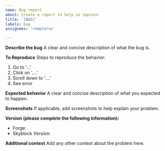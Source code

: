 ```yaml
---
name: Bug report
about: Create a report to help us improve
title: '[BUG]'
labels: bug
assignees: 'remplerus'

---
```


**Describe the bug**
A clear and concise description of what the bug is.

**To Reproduce**
Steps to reproduce the behavior:
1. Go to '...'
2. Click on '....'
3. Scroll down to '....'
4. See error

**Expected behavior**
A clear and concise description of what you expected to happen.

**Screenshots**
If applicable, add screenshots to help explain your problem.

**Version (please complete the following information):**
 - Forge: 
 - Skyblock Version: 

**Additional context**
Add any other context about the problem here.
